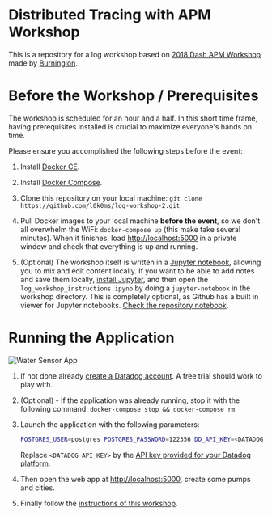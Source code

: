 # Distributed Tracing with APM Workshop

This is a repository for a log workshop based on [2018 Dash APM Workshop](https://github.com/burningion/dash-apm-workshop) made by [Burningion](https://github.com/burningion).

# Before the Workshop / Prerequisites

The workshop is scheduled for an hour and a half. In this short time frame, having prerequisites installed is crucial to maximize everyone's hands on time.

Please ensure you accomplished the following steps before the event:

1. Install [Docker CE](https://store.docker.com/search?type=edition&offering=community).

2. Install [Docker Compose](https://docs.docker.com/compose/install/).

3. Clone this repository on your local machine: ```git clone https://github.com/l0k0ms/log-workshop-2.git```

4. Pull Docker images to your local machine **before the event**, so we don't all overwhelm the WiFi: `docker-compose up` (this make take several minutes).
    When it finishes, load [http://localhost:5000](http://localhost:5000) in a private window and check that everything is up and running. 

5. (Optional) The workshop itself is written in a [Jupyter notebook](http://jupyter.org/), allowing you to mix and edit content locally. 
    If you want to be able to add notes and save them locally, [install Jupyter](http://jupyter.org/install), and then open the `log_workshop_instructions.ipynb` by doing a `jupyter-notebook` in the workshop directory.
    This is completely optional, as Github has a built in viewer for Jupyter notebooks. [Check the repository notebook](https://github.com/l0k0ms/log-workshop-2/blob/master/log_workshop_instructions.ipynb).

# Running the Application

![Water Sensor App](https://github.com/burningion/distributed-tracing-with-apm-workshop/raw/master/images/dashboard.png)

1. If not done already [create a Datadog account](https://app.datadoghq.com/signup). A free trial should work to play with.

2. (Optional) - If the application was already running, stop it with the following command: `docker-compose stop && docker-compose rm`

3. Launch the application with the following parameters:

    ```bash
    POSTGRES_USER=postgres POSTGRES_PASSWORD=122356 DD_API_KEY=<DATADOG_API_KEY> docker-compose up
    ```
    Replace `<DATADOG_API_KEY>` by the [API key provided for your Datadog platform](https://app.datadoghq.com/account/settings#api).

4. Then open the web app at [http://localhost:5000](http://localhost:5000), create some pumps and cities.

5. Finally follow the [instructions of this workshop](https://github.com/l0k0ms/log-workshop-2/blob/master/log_workshop_instructions.ipynb).
